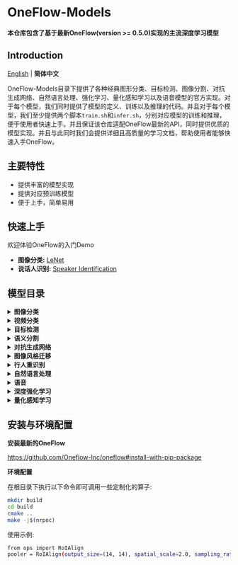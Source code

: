 # OneFlow-Models
**本仓库包含了基于最新OneFlow(version >= 0.5.0)实现的主流深度学习模型**

## Introduction
[English](/README.md) | **简体中文**

OneFlow-Models目录下提供了各种经典图形分类、目标检测、图像分割、对抗生成网络、自然语言处理、强化学习、量化感知学习以及语音模型的官方实现。对于每个模型，我们同时提供了模型的定义、训练以及推理的代码。并且对于每个模型，我们至少提供两个脚本`train.sh`和`infer.sh`，分别对应模型的训练和推理，便于使用者快速上手。并且保证该仓库适配OneFlow最新的API，同时提供优质的模型实现。并且与此同时我们会提供详细且高质量的学习文档，帮助使用者能够快速入手OneFlow。

## 主要特性
- 提供丰富的模型实现
- 提供对应预训练模型
- 便于上手，简单易用

## 快速上手
欢迎体验OneFlow的入门Demo
- **图像分类:** [LeNet](Demo/quick_start_demo_lenet/lenet.py)
- **说话人识别:** [Speaker Identification](Demo/speaker_identification_demo)

## 模型目录
<details>
<summary> <b> 图像分类 </b> </summary>

  - [Lenet](https://github.com/Oneflow-Inc/models/blob/main/Demo/quick_start_demo_lenet/lenet.py)
  - [Alexnet](https://github.com/Oneflow-Inc/models/tree/main/Vision/classification/image/alexnet)
  - [VGG16/19](https://github.com/Oneflow-Inc/models/tree/main/Vision/classification/image/vgg)
  - [Resnet50](https://github.com/Oneflow-Inc/models/tree/main/Vision/classification/image/resnet50)
  - [InceptionV3](https://github.com/Oneflow-Inc/models/tree/main/Vision/classification/image/inception_v3)
  - [Densenet](https://github.com/Oneflow-Inc/models/tree/main/Vision/classification/image/densenet)
  - [Resnext50_32x4d](https://github.com/Oneflow-Inc/models/tree/main/Vision/classification/image/resnext50_32x4d)
  - [Shufflenetv2](https://github.com/Oneflow-Inc/models/tree/main/Vision/classification/image/shufflenetv2)
  - [MobilenetV2](https://github.com/Oneflow-Inc/models/tree/main/Vision/classification/image/mobilenetv2)
  - [mobilenetv3](https://github.com/Oneflow-Inc/models/tree/main/Vision/classification/image/mobilenetv3)
  - [Ghostnet](https://github.com/Oneflow-Inc/models/tree/main/Vision/classification/image/ghostnet)
  - [RepVGG](https://github.com/Oneflow-Inc/models/tree/main/Vision/classification/image/repvgg)
  - [DLA](https://github.com/Oneflow-Inc/models/tree/main/Vision/classification/image/DLA)
  - [PoseNet](https://github.com/Oneflow-Inc/models/tree/main/Vision/classification/image/poseNet)
  - [Scnet](https://github.com/Oneflow-Inc/models/tree/main/Vision/classification/image/scnet)
  - [Mnasnet](https://github.com/Oneflow-Inc/models/tree/main/Vision/classification/image/mnasnet)
  - [ViT](https://github.com/Oneflow-Inc/models/tree/main/Vision/classification/image/ViT)

</details>

<details>
<summary> <b> 视频分类 </b> </summary>

- [TSN](https://github.com/Oneflow-Inc/models/tree/main/Vision/classification/video/TSN)

</details>


<details>
<summary> <b> 目标检测 </b> </summary>
  
- [CSRNet](https://github.com/Oneflow-Inc/models/tree/main/Vision/detection/CSRNet)

</details>

<details>
<summary> <b> 语义分割 </b> </summary>

- [FODDet](https://github.com/Oneflow-Inc/models/tree/main/Vision/segmentation/FODDet)
- [FaceSeg](https://github.com/Oneflow-Inc/models/tree/main/Vision/segmentation/FaceSeg)

</details>

<details>
<summary> <b> 对抗生成网络 </b> </summary>

- [DCGAN](https://github.com/Oneflow-Inc/models/tree/main/Vision/gan/DCGAN)
- [SRGAN](https://github.com/Oneflow-Inc/models/tree/main/Vision/gan/SRGAN)
- [Pix2Pix](https://github.com/Oneflow-Inc/models/tree/main/Vision/gan/Pix2Pix)
- [CycleGAN](https://github.com/Oneflow-Inc/models/tree/main/Vision/gan/CycleGAN)

</details>

<details>
<summary> <b> 图像风格迁移 </b> </summary>

- [FastNeuralStyle](https://github.com/Oneflow-Inc/models/tree/main/Vision/style_transform/fast_neural_style)

</details>


<details>
<summary> <b> 行人重识别 </b> </summary>

- [BoT](https://github.com/Oneflow-Inc/models/tree/main/Vision/reid/BoT)

</details>


<details>
<summary> <b> 自然语言处理 </b> </summary>

- [RNN](https://github.com/Oneflow-Inc/models/tree/main/NLP/rnn)
- [Seq2Seq](https://github.com/Oneflow-Inc/models/tree/main/NLP/seq2seq)
- [LSTMText](https://github.com/Oneflow-Inc/models/tree/main/NLP/LSTMText)
- [TextCNN](https://github.com/Oneflow-Inc/models/tree/main/NLP/TextCNN)
- [Transformer](https://github.com/Oneflow-Inc/models/tree/main/NLP/Transformer)
- [Bert](https://github.com/Oneflow-Inc/models/tree/main/NLP/bert-oneflow)
- [CPT](https://github.com/Oneflow-Inc/models/tree/main/NLP/CPT)
</details>

<details>
<summary> <b> 语音 </b> </summary>

- [SincNet](https://github.com/Oneflow-Inc/models/tree/main/Audio/SincNet)
- [Wav2Letter](https://github.com/Oneflow-Inc/models/tree/main/Audio/Wav2Letter)
- [AM_MobileNet1D](https://github.com/Oneflow-Inc/models/tree/main/Audio/AM-MobileNet1D)
- [Speech-Emotion-Analyer](https://github.com/Oneflow-Inc/models/tree/main/Audio/Speech-Emotion-Analyzer)
</details>

<details>
<summary> <b> 深度强化学习 </b> </summary>

- [FlappyBird](https://github.com/Oneflow-Inc/models/tree/main/DeepReinforcementLearning/FlappyBird)
</details>

<details>
<summary> <b> 量化感知学习 </b> </summary>

- [Quantization](https://github.com/Oneflow-Inc/models/tree/main/Quantization)
</details>

## 安装与环境配置
**安装最新的OneFlow**

https://github.com/Oneflow-Inc/oneflow#install-with-pip-package

**环境配置**

在根目录下执行以下命令即可调用一些定制化的算子:
```bash
mkdir build
cd build
cmake ..
make -j$(nrpoc)
```
使用示例:
```bash
from ops import RoIAlign
pooler = RoIAlign(output_size=(14, 14), spatial_scale=2.0, sampling_ratio=2)
```

